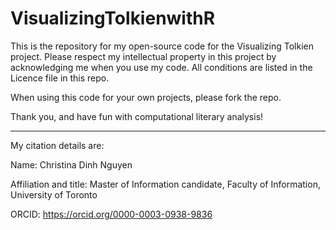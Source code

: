 # VisualizingTolkienwithR
This is the repository for my open-source code for the Visualizing Tolkien project. Please respect my intellectual property in this project by acknowledging me when you use my code. All conditions are listed in the Licence file in this repo.

When using this code for your own projects, please fork the repo.

Thank you, and have fun with computational literary analysis!


_____________________________________________
My citation details are:

Name:  Christina Dinh Nguyen

Affiliation and title:  Master of Information candidate, Faculty of Information, University of Toronto
          
ORCID: https://orcid.org/0000-0003-0938-9836
